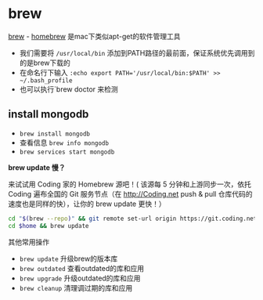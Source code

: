 # brew

[brew](https://brew.sh/) - [homebrew](https://github.com/Homebrew/homebrew) 是mac下类似apt-get的软件管理工具

- 我们需要将 `/usr/local/bin` 添加到PATH路径的最前面，保证系统优先调用到的是brew下载的
- 在命名行下输入 `:echo export PATH='/usr/local/bin:$PATH' >> ~/.bash_profile`
- 也可以执行`brew doctor 来检测

## install mongodb

- `brew install mongodb`
- 查看信息 `brew info mongodb`
- `brew services start mongodb`

**brew update 慢？**

来试试用 Coding 家的 Homebrew 源吧！( 该源每 5 分钟和上游同步一次，依托 Coding 遍布全国的 Git 服务节点（在 http://Coding.net push & pull 仓库代码的速度也是同样的快），让你的 brew update 更快！）

```bash
cd "$(brew --repo)" && git remote set-url origin https://git.coding.net/homebrew/homebrew.git
cd $home && brew update
```

其他常用操作

- `brew update` 升级brew的版本库
- `brew outdated` 查看outdated的库和应用
- `brew upgrade` 升级outdated的库和应用
- `brew cleanup` 清理调过期的库和应用

